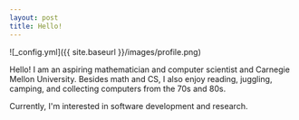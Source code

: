 ```yaml
---
layout: post
title: Hello!
---
```

![_config.yml]({{ site.baseurl }}/images/profile.png)


Hello! I am an aspiring mathematician and computer scientist and Carnegie Mellon University.
Besides math and CS, I also enjoy reading, juggling, camping, and collecting computers from the 70s and 80s.

Currently, I'm interested in software development and research.
